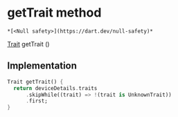 


# getTrait method




    *[<Null safety>](https://dart.dev/null-safety)*




[Trait](https://yonomi.co/yonomi-sdk/Trait-class.html) getTrait
()








## Implementation

```dart
Trait getTrait() {
  return deviceDetails.traits
      .skipWhile((trait) => !(trait is UnknownTrait))
      .first;
}
```







